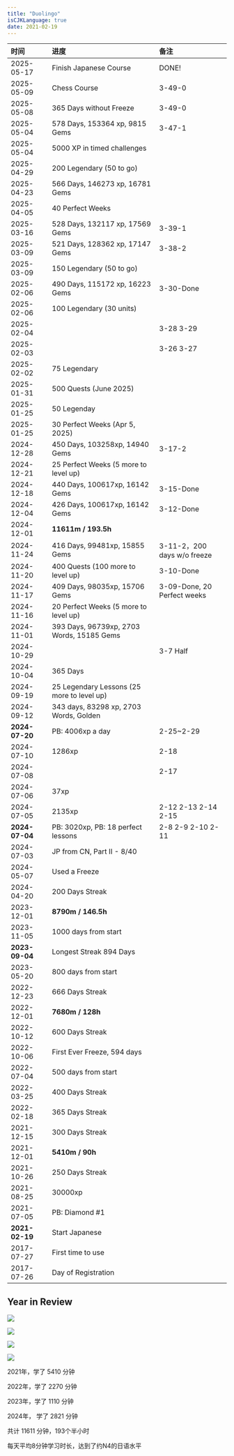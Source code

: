 ```yaml
---
title: "Duolingo"
isCJKLanguage: true
date: 2021-02-19
---
```


|时间      |进度                                        |备注                                     |
|:---------|:------------------------------------------|:----------------------------------------|
|2025-05-17|  Finish Japanese Course                   |      DONE!                              |
|2025-05-09|  Chess Course                             |      3-49-0                             |
|2025-05-08|  365 Days without Freeze                  |      3-49-0                             |
|2025-05-04|  578 Days, 153364 xp, 9815 Gems           |      3-47-1                             |
|2025-05-04|  5000 XP in timed challenges              |                                         |
|2025-04-29|  200 Legendary (50 to go)                 |                                         |
|2025-04-23|  566 Days, 146273 xp, 16781 Gems          |                                         |
|2025-04-05|  40 Perfect Weeks                         |                                         |
|2025-03-16|  528 Days, 132117 xp, 17569 Gems          |       3-39-1                            |
|2025-03-09|  521 Days, 128362 xp, 17147 Gems          |       3-38-2                            |
|2025-03-09|  150 Legendary (50 to go)                 |                                         |
|2025-02-06|  490 Days, 115172 xp, 16223 Gems          |       3-30-Done                         |
|2025-02-06|  100 Legendary (30 units)                 |                                         |
|2025-02-04|                                           |       3-28 3-29                         |
|2025-02-03|                                           |       3-26 3-27                         |
|2025-02-02|  75 Legendary                             |                                         |
|2025-01-31|  500 Quests (June 2025)                   |                                         |
|2025-01-25|  50 Legenday                              |                                         |
|2025-01-25|  30 Perfect Weeks (Apr 5, 2025)           |                                         |
|2024-12-28|  450 Days, 103258xp, 14940 Gems           |       3-17-2                            |
|2024-12-21|   25 Perfect Weeks (5 more to level up)   |                                         |
|2024-12-18|  440 Days, 100617xp, 16142 Gems           |       3-15-Done                         |
|2024-12-04|  426 Days, 100617xp, 16142 Gems           |       3-12-Done                         |
|2024-12-01| **11611m / 193.5h** ||
|2024-11-24|  416 Days, 99481xp, 15855 Gems            |       3-11-2，200 days w/o freeze       |
|2024-11-20|  400 Quests (100 more to level up)        |       3-10-Done                         |
|2024-11-17|  409 Days, 98035xp, 15706 Gems            |       3-09-Done, 20 Perfect weeks       |
|2024-11-16|   20 Perfect Weeks (5 more to level up)   |                                         |
|2024-11-01|  393 Days, 96739xp, 2703 Words, 15185 Gems  |                         |
|2024-10-29|                                         |           3-7 Half              |
|2024-10-04|  365 Days                               |                         |
|2024-09-19|  25 Legendary Lessons (25 more to level up)                     |             |
|2024-09-12|  343 days, 83298 xp, 2703 Words, Golden |              |
|**2024-07-20** | PB: 4006xp a day                          | 2-25~2-29           |
|2024-07-10| 1286xp                                  |   2-18                   |
|2024-07-08|                                         |   2-17                     |
|2024-07-06| 37xp                                    |                         |
|2024-07-05| 2135xp                                  |  2-12 2-13 2-14 2-15       |
|**2024-07-04** |  PB: 3020xp, PB: 18 perfect lessons   | 2-8 2-9 2-10 2-11 |
|2024-07-03| JP from CN, Part II - 8/40              |   |
|2024-05-07| Used a Freeze                            |                        |
|2024-04-20| 200 Days Streak ||
|2023-12-01| **8790m / 146.5h** ||
|2023-11-05| 1000 days from start ||
|**2023-09-04**| Longest Streak 894 Days                        |                         |
|2023-05-20| 800 days from start ||
|2022-12-23| 666 Days Streak ||
|2022-12-01| **7680m / 128h** ||
|2022-10-12| 600 Days Streak ||
|2022-10-06| First Ever Freeze, 594 days ||
|2022-07-04| 500 days from start ||
|2022-03-25| 400 Days Streak ||
|2022-02-18| 365 Days Streak ||
|2021-12-15| 300 Days Streak ||
|2021-12-01| **5410m / 90h** ||
|2021-10-26| 250 Days Streak ||
|2021-08-25| 30000xp ||
|2021-07-05| PB: Diamond #1                          |                         |
|**2021-02-19**| Start Japanese                          |                         |
|2017-07-27| First time to use                             |                         |
|2017-07-26| Day of Registration                                   |                         |


## Year in Review

![](../pages/img/duo2021.PNG)

![](../pages/img/duo2022.jpeg)

![](../pages/img/duo2023.JPG)

![](../pages/img/duo2024.PNG)

2021年，学了 5410 分钟

2022年，学了 2270 分钟

2023年，学了 1110 分钟

2024年， 学了 2821 分钟

共计 11611 分钟，193个半小时

每天平均8分钟学习时长，达到了约N4的日语水平